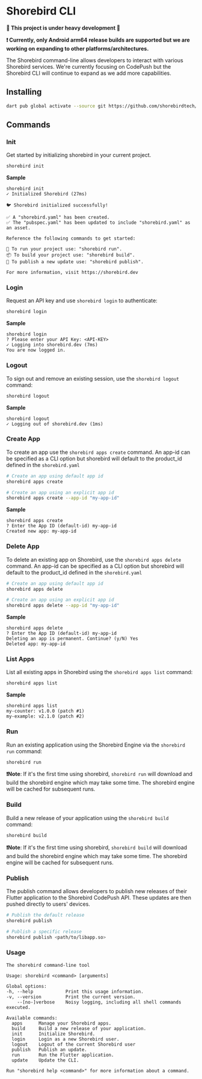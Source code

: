 # Shorebird CLI

**🚧 This project is under heavy development 🚧**

**❗️ Currently, only Android arm64 release builds are supported but we are working on expanding to other platforms/architectures.**

The Shorebird command-line allows developers to interact with various Shorebird services. We're currently focusing on CodePush but the Shorebird CLI will continue to expand as we add more capabilities.

## Installing

```sh
dart pub global activate --source git https://github.com/shorebirdtech/shorebird --git-path packages/shorebird_cli
```

## Commands

### Init

Get started by initializing shorebird in your current project.

```bash
shorebird init
```

**Sample**

```
shorebird init
✓ Initialized Shorebird (27ms)

🐦 Shorebird initialized successfully!

✅ A "shorebird.yaml" has been created.
✅ The "pubspec.yaml" has been updated to include "shorebird.yaml" as an asset.

Reference the following commands to get started:

🚙 To run your project use: "shorebird run".
📦 To build your project use: "shorebird build".
🚀 To publish a new update use: "shorebird publish".

For more information, visit https://shorebird.dev
```

### Login

Request an API key and use `shorebird login` to authenticate:

```bash
shorebird login
```

**Sample**

```
shorebird login
? Please enter your API Key: <API-KEY>
✓ Logging into shorebird.dev (7ms)
You are now logged in.
```

### Logout

To sign out and remove an existing session, use the `shorebird logout` command:

```bash
shorebird logout
```

**Sample**

```
shorebird logout
✓ Logging out of shorebird.dev (1ms)
```

### Create App

To create an app use the `shorebird apps create` command. An app-id can be specified as a CLI option but shorebird will default to the product_id defined in the `shorebird.yaml`

```bash
# Create an app using default app id
shorebird apps create

# Create an app using an explicit app id
shorebird apps create --app-id "my-app-id"
```

**Sample**

```
shorebird apps create
? Enter the App ID (default-id) my-app-id
Created new app: my-app-id
```

### Delete App

To delete an existing app on Shorebird, use the `shorebird apps delete` command. An app-id can be specified as a CLI option but shorebird will default to the product_id defined in the `shorebird.yaml`

```bash
# Create an app using default app id
shorebird apps delete

# Create an app using an explicit app id
shorebird apps delete --app-id "my-app-id"
```

**Sample**

```
shorebird apps delete
? Enter the App ID (default-id) my-app-id
Deleting an app is permanent. Continue? (y/N) Yes
Deleted app: my-app-id
```

### List Apps

List all existing apps in Shorebird using the `shorebird apps list` command:

```bash
shorebird apps list
```

**Sample**

```
shorebird apps list
my-counter: v1.0.0 (patch #1)
my-example: v2.1.0 (patch #2)
```

### Run

Run an existing application using the Shorebird Engine via the `shorebird run` command:

```bash
shorebird run
```

**❗️Note**: If it's the first time using shorebird, `shorebird run` will download and build the shorebird engine which may take some time. The shorebird engine will be cached for subsequent runs.

### Build

Build a new release of your application using the `shorebird build` command:

```bash
shorebird build
```

**❗️Note**: If it's the first time using shorebird, `shorebird build` will download and build the shorebird engine which may take some time. The shorebird engine will be cached for subsequent runs.

### Publish

The publish command allows developers to publish new releases of their Flutter application to the Shorebird CodePush API. These updates are then pushed directly to users' devices.

```bash
# Publish the default release
shorebird publish

# Publish a specific release
shorebird publish <path/to/libapp.so>
```

### Usage

```
The shorebird command-line tool

Usage: shorebird <command> [arguments]

Global options:
-h, --help            Print this usage information.
-v, --version         Print the current version.
    --[no-]verbose    Noisy logging, including all shell commands executed.

Available commands:
  apps      Manage your Shorebird apps.
  build     Build a new release of your application.
  init      Initialize Shorebird.
  login     Login as a new Shorebird user.
  logout    Logout of the current Shorebird user
  publish   Publish an update.
  run       Run the Flutter application.
  update    Update the CLI.

Run "shorebird help <command>" for more information about a command.
```
